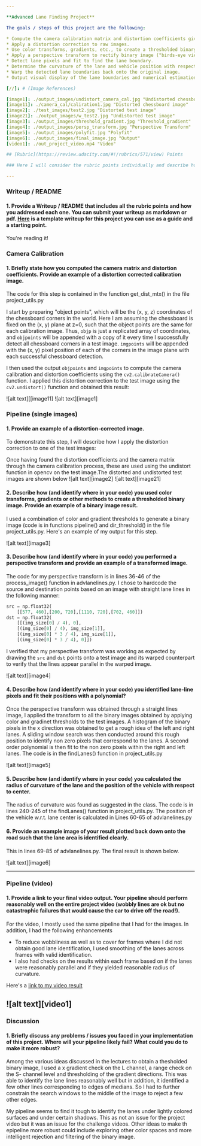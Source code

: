 ```yaml
---

**Advanced Lane Finding Project**

The goals / steps of this project are the following:

* Compute the camera calibration matrix and distortion coefficients given a set of chessboard images.
* Apply a distortion correction to raw images.
* Use color transforms, gradients, etc., to create a thresholded binary image.
* Apply a perspective transform to rectify binary image ("birds-eye view").
* Detect lane pixels and fit to find the lane boundary.
* Determine the curvature of the lane and vehicle position with respect to center.
* Warp the detected lane boundaries back onto the original image.
* Output visual display of the lane boundaries and numerical estimation of lane curvature and vehicle position.

[//]: # (Image References)

[image1]: ./output_images/undistort_camera_cal.jpg "Undistorted chessboard image"
[image11]: ./camera_cal/caliration1.jpg "Distorted chessboard image"
[image2]: ./test_images/test2.jpg "Distorted test image"
[image21]: ./output_images/w_test2.jpg "Undistorted test image"
[image3]: ./output_images/threshold_gradient.jpg "Threshold_gradient"
[image4]: ./output_images/persp_transform.jpg "Perspective Transform"
[image5]: ./output_images/polyfit.jpg "Polyfit"
[image6]: ./output_images/final_image.jpg "Output"
[video1]: ./out_project_video.mp4 "Video"

## [Rubric](https://review.udacity.com/#!/rubrics/571/view) Points

### Here I will consider the rubric points individually and describe how I addressed each point in my implementation.  

---
```


### Writeup / README

#### 1. Provide a Writeup / README that includes all the rubric points and how you addressed each one.  You can submit your writeup as markdown or pdf.  [Here](https://github.com/udacity/CarND-Advanced-Lane-Lines/blob/master/writeup_template.md) is a template writeup for this project you can use as a guide and a starting point.  

You're reading it!

### Camera Calibration

#### 1. Briefly state how you computed the camera matrix and distortion coefficients. Provide an example of a distortion corrected calibration image.

The code for this step is contained in the function get_dist_mtx() in the file project_utils.py  

I start by preparing "object points", which will be the (x, y, z) coordinates of the chessboard corners in the world. Here I am assuming the chessboard is fixed on the (x, y) plane at z=0, such that the object points are the same for each calibration image.  Thus, `objp` is just a replicated array of coordinates, and `objpoints` will be appended with a copy of it every time I successfully detect all chessboard corners in a test image.  `imgpoints` will be appended with the (x, y) pixel position of each of the corners in the image plane with each successful chessboard detection.  

I then used the output `objpoints` and `imgpoints` to compute the camera calibration and distortion coefficients using the `cv2.calibrateCamera()` function.  I applied this distortion correction to the test image using the `cv2.undistort()` function and obtained this result: 

![alt text][[image11] ![alt text][image1]

### Pipeline (single images)

#### 1. Provide an example of a distortion-corrected image.

To demonstrate this step, I will describe how I apply the distortion correction to one of the test images:

Once having found the distortion coefficients and the camera matrix through the camera calibration process, these are used using the undistort function in opencv on the test image.The distorted and undistorted test images are shown below
![alt text][image2] ![alt text][image21]

#### 2. Describe how (and identify where in your code) you used color transforms, gradients or other methods to create a thresholded binary image.  Provide an example of a binary image result.

I used a combination of color and gradient thresholds to generate a binary image (code is in functions pipeline() and dir_threshold() in the file project_utils.py.  Here's an example of my output for this step.  

![alt text][image3]

#### 3. Describe how (and identify where in your code) you performed a perspective transform and provide an example of a transformed image.

The code for my perspective transform is in lines 36-46 of the process_image() function in advlanelines.py.  I chose to hardcode the source and destination points based on an image with straight lane lines in the following manner:

```python
src = np.float32(
    [[577, 460],[200, 720],[1110, 720],[702, 460]])
dst = np.float32(
    [[(img_size[0] / 4), 0],
    [(img_size[0] / 4), img_size[1]],
    [(img_size[0] * 3 / 4), img_size[1]],
    [(img_size[0] * 3 / 4), 0]])
```

I verified that my perspective transform was working as expected by drawing the `src` and `dst` points onto a test image and its warped counterpart to verify that the lines appear parallel in the warped image.

![alt text][image4]

#### 4. Describe how (and identify where in your code) you identified lane-line pixels and fit their positions with a polynomial?

Once the perspective transform was obtained through a straight lines image, I applied the transform to all the binary images obtained by applying color and gradinet thresholds to the test images. A histogram of the binary pixels in the x direction was obtained to get a rough idea of the left and right lanes. 
A sliding window search was then conducted around this rough position to identify non zero pixels that correspond to the lanes. A second order polynomial is then fit to the non zero pixels within the right and left lanes.
The code is in the findLanes() function in project_utils.py

![alt text][image5]

#### 5. Describe how (and identify where in your code) you calculated the radius of curvature of the lane and the position of the vehicle with respect to center.

The radius of curvature was found as suggested in the class. The code is in lines 240-245 of the findLanes() function in project_utils.py. The position of the vehicle w.r.t. lane center is calculated in Lines 60-65 of advlanelines.py

#### 6. Provide an example image of your result plotted back down onto the road such that the lane area is identified clearly.

This in lines 69-85 of advlanelines.py. The final result is shown below.

![alt text][image6]

---

### Pipeline (video)

#### 1. Provide a link to your final video output.  Your pipeline should perform reasonably well on the entire project video (wobbly lines are ok but no catastrophic failures that would cause the car to drive off the road!).

For the video, I mostly used the same pipeline that I had for the images. In addition, I had the following enhancements
* To reduce wobbliness as well as to cover for frames where I did not obtain good lane identification, I used smoothing of the lanes across frames with valid identification.
* I also had checks on the results within each frame based on if the lanes were reasonably parallel and if they yielded reasonable radius of curvature.

Here's a [link to my video result](./output_project_video.mp4)

![alt text][video1]
---

### Discussion

#### 1. Briefly discuss any problems / issues you faced in your implementation of this project.  Where will your pipeline likely fail?  What could you do to make it more robust?

Among the various ideas discussed in the lectures to obtain a thesholded binary image, I used a x gradient check on the L channel, a range check on the S- channel level and thresholding of the gradient directions. This was able to identify the lane lines reasonably well but in addition, it identified a few other lines corresponding to edges of medians. So I had to further constrain the search windows to the middle of the image to reject a few other edges.

My pipeline seems to find it tough to identify the lanes under lightly colored surfaces and under certain shadows. This as not an issue for the project video but it was an issue for the challenge videos. Other ideas to make th epipeline more robust could include exploring other color spaces and more intelligent rejection and filtering of the binary image. 
